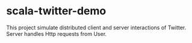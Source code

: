scala-twitter-demo
==================

This project simulate distributed client and server interactions of Twitter. Server handles Http requests from User.
